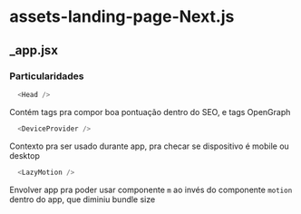 # assets-landing-page-Next.js

## _app.jsx

### Particularidades
```js
  <Head />
```
Contém tags pra compor boa pontuação dentro do SEO, e tags OpenGraph
<br />
```js
  <DeviceProvider />
```
Contexto pra ser usado durante app, pra checar se dispositivo é mobile ou desktop
<br />
```js
  <LazyMotion />
```
Envolver app pra poder usar componente `m` ao invés do componente `motion` dentro do app, que diminiu bundle size
